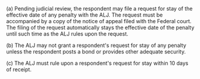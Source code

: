 (a) Pending judicial review, the respondent may file a request for stay of the effective date of any penalty with the ALJ. The request must be accompanied by a copy of the notice of appeal filed with the Federal court. The filing of the request automatically stays the effective date of the penalty until such time as the ALJ rules upon the request.

(b) The ALJ may not grant a respondent's request for stay of any penalty unless the respondent posts a bond or provides other adequate security.

&#40;c) The ALJ must rule upon a respondent's request for stay within 10 days of receipt.
